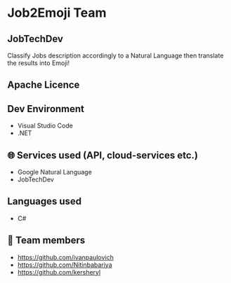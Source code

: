 # Job2Emoji Team

## JobTechDev

Classify Jobs description accordingly to a Natural Language then translate the results into Emoji!

## Apache Licence

## Dev Environment

* Visual Studio Code
* .NET

## :globe_with_meridians: Services used (API, cloud-services etc.)

* Google Natural Language
* JobTechDev

## Languages used

* C#

## :runner: Team members

* https://github.com/ivanpaulovich
* https://github.com/Nitinbabariya
* https://github.com/kersheryl